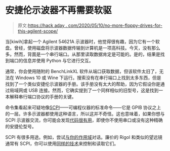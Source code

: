 # 安捷伦示波器不再需要软驱

> 原文:[https://hack aday . com/2020/05/10/no-more-floppy-drives-for-this-agilent-scope/](https://hackaday.com/2020/05/10/no-more-floppy-drives-for-this-agilent-scope/)

当[kiwih]拿起一个 Agilent 54621A 示波器时，他觉得很有趣，因为它有一个软盘。曾经，使用磁盘将示波器数据传输到计算机是一项高科技。今天，没有那么多。然而，背面是一个串行端口。从那里读取数据肯定是可能的。是的，结果是找到端口的信息并使用 Python 与它进行交互。

通常，你会使用随附的 BenchLinkXL 软件从端口获取数据，但该软件太旧了，无法在 Windows 10 或 Wine 下运行。搜索没有在串行端口上找到太多东西，但是找到了一个类似安捷伦示波器的手册。该手册没有太大的帮助，因为它假设你是通过局域网或 USB 连接。然而，它确实提到了一个同样相似的旧型号，这是找到一本解释串行端口协议的手册的关键。

命令集看起来可疑地像[SCPI](https://en.wikipedia.org/wiki/Standard_Commands_for_Programmable_Instruments)——可编程仪器的标准命令——它是 GPIB 协议之上的一层。许多示波器都使用这种语言，所以这并不奇怪。这也意味着，如果你想与 SCPI 示波器交流，你可能会发现[代码很有用](https://github.com/kiwih/agilent-rs232)，即使你不使用串口或没有这种精确的安捷伦型号。

SCPI 有很多用途。例如，尝试[与你的作用域](https://hackaday.com/2016/03/29/you-speak-your-scope-obeys/)对话。廉价的 Rigol 和类似的望远镜通常有 SCPI，你可以使用[同样的技术](https://hackaday.com/2015/06/06/controlling-a-rigol-with-linux/)来控制和读取它们。